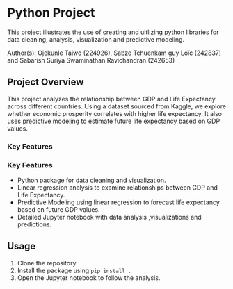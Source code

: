 # Python Project

This project illustrates the use of creating and uitlizing python libraries for data cleaning, analysis, visualization and predictive modeling.

Author(s): Ojekunle Taiwo (224926), Sabze Tchuenkam guy Loïc (242837) and Sabarish Suriya Swaminathan Ravichandran (242653)

## Project Overview
This project analyzes the relationship between GDP and Life Expectancy across different countries. Using a dataset sourced from Kaggle, we explore whether economic prosperity correlates with higher life expectancy.
It also uses predictive modeling to estimate future life expectancy based on GDP values.

### Key Features

### Key Features
- Python package for data cleaning and visualization.
- Linear regression analysis to examine relationships between GDP and Life Expectancy.
- Predictive Modeling using linear regression to forecast life expectancy based on future GDP values.
- Detailed Jupyter notebook with data analysis ,visualizations and predictions.

## Usage
1. Clone the repository.
2. Install the package using `pip install .`
3. Open the Jupyter notebook to follow the analysis.



